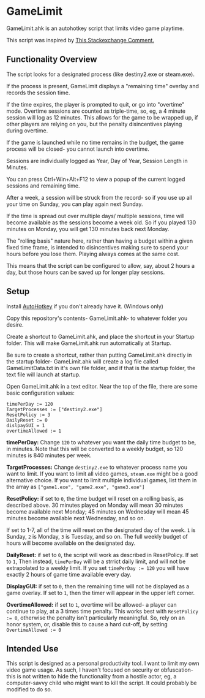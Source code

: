 # GameLimit

GameLimit.ahk is an autohotkey script that limits video game playtime.

This script was inspired by [This Stackexchange Comment.](https://gaming.stackexchange.com/a/75079)

## Functionality Overview

The script looks for a designated process (like destiny2.exe or steam.exe).

If the process is present, GameLimit displays a "remaining time" overlay and records the session time.

If the time expires, the player is prompted to quit, or go into "overtime" mode. Overtime sessions are counted as triple-time, so, eg, a 4 minute session will log as 12 minutes. This allows for the game to be wrapped up, if other players are relying on you, but the penalty disincentives playing during overtime.

If the game is launched while no time remains in the budget, the game process will be closed- you cannot launch into overtime.

Sessions are individually logged as Year, Day of Year, Session Length in Minutes.

You can press Ctrl+Win+Alt+F12 to view a popup of the current logged sessions and remaining time.

After a week, a session will be struck from the record- so if you use up all your time on Sunday, you can play again next Sunday. 

If the time is spread out over multiple days/ multiple sessions, time will become available as the sessions become a week old. So if you played 130 minutes on Monday, you will get 130 minutes back next Monday.

The "rolling basis" nature here, rather than having a budget within a given fixed time frame, is intended to disincentives making sure to spend your hours before you lose them. Playing always comes at the same cost.

This means that the script can be configured to allow, say, about 2 hours a day, but those hours can be saved up for longer play sessions.

## Setup

Install [AutoHotkey](https://www.autohotkey.com/) if you don't already have it. (Windows only)

Copy this repository's contents- GameLimit.ahk- to whatever folder you desire.

Create a shortcut to GameLimit.ahk, and place the shortcut in your Startup folder. This will make GameLimit.ahk run automatically at Startup.

Be sure to create a shortcut, rather than putting GameLimit.ahk directly in the startup folder- GameLimit.ahk will create a log file called GameLimitData.txt in it's own file folder, and if that is the startup folder, the text file will launch at startup.



Open GameLimit.ahk in a text editor. Near the top of the file, there are some basic configuration values:

```
timePerDay := 120 
TargetProcesses := ["destiny2.exe"] 
ResetPolicy := 3 
DailyReset := 0 
dislpayGUI = 1 
overtimeAllowed := 1
```

**timePerDay:** Change `120` to whatever you want the daily time budget to be, in minutes. Note that this will be converted to a weekly budget, so 120 minutes is 840 minutes per week.

**TargetProcesses:** Change `destiny2.exe` to whatever process name you want to limit. If you want to limit all video games, `steam.exe` might be a good alternative choice. If you want to limit multiple individual games, list them in the array as `["game1.exe", "game2.exe", "game3.exe"]`

**ResetPolicy:** if set to `0`, the time budget will reset on a rolling basis, as described above. 30 minutes played on Monday will mean 30 minutes become available next Monday; 45 minutes on Wednesday will mean 45 minutes become available next Wednesday, and so on.

If set to 1-7, all of the time will reset on the designated day of the week. `1` is Sunday, `2` is Monday, `3` is Tuesday, and so on. The full weekly budget of hours will become available on the designated day.

**DailyReset:** if set to `0`, the script will work as described in ResetPolicy. If set to `1`, Then instead, `timePerDay` will be a strrict daily limit, and will not be extrapolated to a weekly limit. If you set `timePerDay := 120` you will have exactly 2 hours of game time available every day.

**DisplayGUI:** if set to `0`, then the remaining time will not be displayed as a game overlay. If set to `1`, then the timer will appear in the upper left corner. 

**OvertimeAllowed:** if set to `1`, overtime will be allowed- a player can continue to play, at a 3 times time penalty. This works best with `ResetPolicy := 0`, otherwise the penalty isn't particularly meaningful. So, rely on an honor system, or, disable this to cause a hard cut-off, by setting `OvertimeAllowed := 0`





## Intended Use

This script is designed as a personal productivity tool. I want to limit my own video game usage. As such, I haven't focused on security or obfuscation- this is not written to hide the functionality from a hostile actor, eg, a computer-savvy child who might want to kill the script. It could probably be modified to do so.





